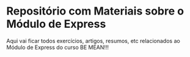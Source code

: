 # Repositório com Materiais sobre o Módulo de Express
Aqui vai ficar todos exercícios, artigos, resumos, etc relacionados ao Módulo de Express do curso BE MEAN!!!
